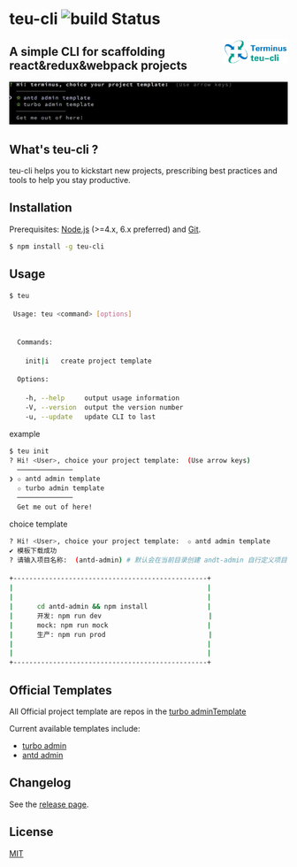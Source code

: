 # teu-cli ![build Status](https://img.shields.io/badge/teu--cli-build-brightgreen.svg)
<img align="right" height="46" src="logo.png">

A simple CLI for scaffolding react&redux&webpack projects
---

<img src="teu-cli.png">

## What's teu-cli ?
teu-cli helps you to kickstart new projects, prescribing best practices and tools to help you stay productive.

## Installation
Prerequisites: [Node.js](https://nodejs.org/en/) (>=4.x, 6.x preferred) and [Git](https://git-scm.com/).
``` bash
$ npm install -g teu-cli
```

## Usage
``` bash
$ teu

 Usage: teu <command> [options]


  Commands:

    init|i   create project template

  Options:

    -h, --help     output usage information
    -V, --version  output the version number
    -u, --update   update CLI to last
```
example
``` bash
$ teu init
? Hi! <User>, choice your project template:  (Use arrow keys)
  ──────────────
❯ ✩ antd admin template
  ✩ turbo admin template
  ──────────────
  Get me out of here!
```
choice template
``` bash
? Hi! <User>, choice your project template:  ✩ antd admin template
✔ 模板下载成功
? 请输入项目名称:  (antd-admin) # 默认会在当前目录创建 andt-admin 自行定义项目名称

+-------------------------------------------------+
|                                                 |
|                                                 |
|      cd antd-admin && npm install               |
|      开发: npm run dev                           |
|      mock: npm run mock                         |
|      生产: npm run prod                          |
|                                                 |
|                                                 |
+-------------------------------------------------+
```
## Official Templates
All Official project template are repos in the [turbo adminTemplate](https://github.com/zmGitHub)

Current available templates include:
- [turbo admin](https://github.com/zmGitHub/turbo-admin)
- [antd admin](https://github.com/zmGitHub/antd-admin)


## Changelog

See the [release page](https://github.com/yeoman/yo/releases).
## License

[MIT](http://opensource.org/licenses/MIT)
